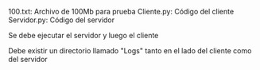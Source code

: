 100.txt: Archivo de 100Mb para prueba
Cliente.py: Código del cliente
Servidor.py: Código del servidor

Se debe ejecutar el servidor y luego el cliente

Debe existir un directorio llamado "Logs" tanto en el lado del cliente como del servidor
